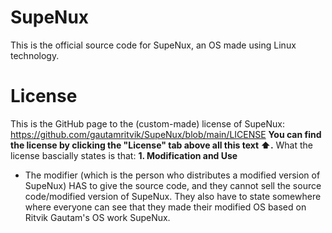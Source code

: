 # SupeNux
This is the official source code for SupeNux, an OS made using Linux technology.

# License
This is the GitHub page to the (custom-made) license of SupeNux: https://github.com/gautamritvik/SupeNux/blob/main/LICENSE
**You can find the license by clicking the "License" tab above all this text ⬆️.**
What the license bascially states is that:
**1. Modification and Use**
  - The modifier (which is the person who distributes a modified version of SupeNux) HAS to give the source code, and they cannot sell the source code/modified version of SupeNux. They also have to state somewhere where everyone can see that they made their modified OS based on Ritvik Gautam's OS work SupeNux.
